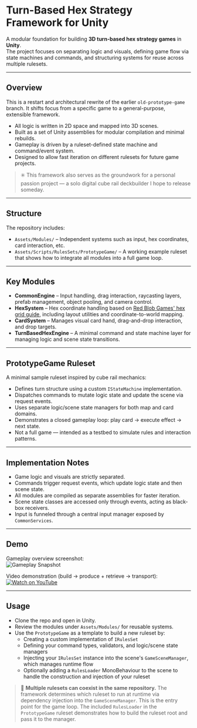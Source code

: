 # Turn-Based Hex Strategy Framework for Unity

A modular foundation for building **3D turn-based hex strategy games** in **Unity**.  
The project focuses on separating logic and visuals, defining game flow via state machines and commands, and structuring systems for reuse across multiple rulesets.

---

## Overview

This is a restart and architectural rewrite of the earlier `old-prototype-game` branch. It shifts focus from a specific game to a general-purpose, extensible framework.

- All logic is written in 2D space and mapped into 3D scenes.
- Built as a set of Unity assemblies for modular compilation and minimal rebuilds.
- Gameplay is driven by a ruleset-defined state machine and command/event system.
- Designed to allow fast iteration on different rulesets for future game projects.

 > ✳️ This framework also serves as the groundwork for a personal passion project — a solo digital cube rail deckbuilder I hope to release someday.

---

## Structure

The repository includes:

- `Assets/Modules/` – Independent systems such as input, hex coordinates, card interaction, etc.
- `Assets/Scripts/RulesSets/PrototypeGame/` – A working example ruleset that shows how to integrate all modules into a full game loop.

---

## Key Modules

- **CommonEngine** – Input handling, drag interaction, raycasting layers, prefab management, object pooling, and camera control.
- **HexSystem** – Hex coordinate handling based on [Red Blob Games' hex grid guide](https://www.redblobgames.com/grids/hexagons/), including layout utilities and coordinate-to-world mapping.
- **CardSystem** – Manages visual card hand, drag-and-drop interaction, and drop targets.
- **TurnBasedHexEngine** – A minimal command and state machine layer for managing logic and scene state transitions.

---

## PrototypeGame Ruleset

A minimal sample ruleset inspired by cube rail mechanics:

- Defines turn structure using a custom `IStateMachine` implementation.
- Dispatches commands to mutate logic state and update the scene via request events.
- Uses separate logic/scene state managers for both map and card domains.
- Demonstrates a closed gameplay loop: play card → execute effect → next state.
- Not a full game — intended as a testbed to simulate rules and interaction patterns.

---

## Implementation Notes

- Game logic and visuals are strictly separated.
- Commands trigger request events, which update logic state and then scene state.
- All modules are compiled as separate assemblies for faster iteration.
- Scene state classes are accessed only through events, acting as black-box receivers.
- Input is funneled through a central input manager exposed by `CommonServices`.

---

## Demo

Gameplay overview screenshot:  
![Gameplay Snapshot](ReadmeScreenshots/PrototypeSnapshot.png)

Video demonstration (build → produce + retrieve → transport):  
[![Watch on YouTube](https://img.youtube.com/vi/FLBy0de4PSg/hqdefault.jpg)](https://www.youtube.com/watch?v=FLBy0de4PSg)

---

## Usage

- Clone the repo and open in Unity.
- Review the modules under `Assets/Modules/` for reusable systems.
- Use the `PrototypeGame` as a template to build a new ruleset by:
  - Creating a custom implementation of `IRulesSet`
  - Defining your command types, validators, and logic/scene state managers
  - Injecting your `IRulesSet` instance into the scene's `GameSceneManager`, which manages runtime flow
  - Optionally adding a `RulesLoader` MonoBehaviour to the scene to handle the construction and injection of your ruleset

> 🔄 **Multiple rulesets can coexist in the same repository.**
> The framework determines which ruleset to run at runtime via dependency injection into the `GameSceneManager`.
> This is the entry point for the game loop.
> The included `RulesLoader` in the `PrototypeGame` ruleset demonstrates how to build the ruleset root and pass it to the manager.

